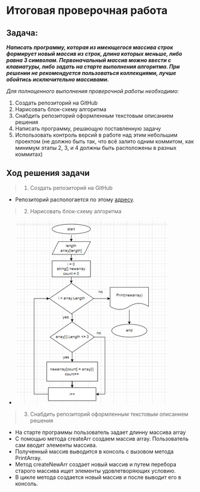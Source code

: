 # Итоговая проверочная работа

## Задача:
 _**Написать программу, которая из имеющегося массива строк формирует новый массив из строк, длина которых меньше, либо равна 3 символам. Первоначальный массив можно ввести с клавиатуры, либо задать на старте выполнения алгоритма. При решении не рекомендуется пользоваться коллекциями, лучше обойтись исключительно массивами.**_

_Для полноценного выполнения проверочной работы необходимо:_

1. Создать репозиторий на GitHub
2. Нарисовать блок-схему алгоритма
3. Снабдить репозиторий оформленным текстовым описанием решения
4. Написать программу, решающую поставленную задачу
5. Использовать контроль версий в работе над этим небольшим проектом (не должно быть так, что всё залито одним коммитом, как минимум этапы 2, 3, и 4 должны быть расположены в разных коммитах)

## Ход решения задачи
> 1. Создать репозиторий на GitHub
* Репозиторий распологается по этому [адресу](https://github.com/Ilya-Scherbakov/Control_Works.git 'перейдите по ссылке https://github.com/Ilya-Scherbakov/Control_Works.git').

> 2. Нарисовать блок-схему алгоритма
* ![Блок схема](Блок_схема.jpg)

> 3. Снабдить репозиторий оформленным текстовым описанием решения
* На старте программы пользователь задает длинну массива array
* С помощью метода createArr создаем массив array. Пользователь сам вводит элементы массива.
* Полученный массив выводится в консоль с вызовом метода PrintArray.
* Метод createNewArr создает новый массив и путем перебора старого массива ищет элементы удовлетворяющих условию.
* В цикле метода создается новый массив и после выводит его в консоль.
